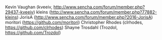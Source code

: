 Kevin Vaughan (kveeiv, http://www.sencha.com/forum/member.php?29437-kveeiv)
kleins (http://www.sencha.com/forum/member.php?77882-kleins)
JorisA (http://www.sencha.com/forum/member.php?2016-JorisA)
moritori (https://github.com/moritori)
Christopher Rhodes (clrhodes, https://github.com/clrhodes)
Shayne Trosdahl (Trozdol, https://github.com/Trozdol)
